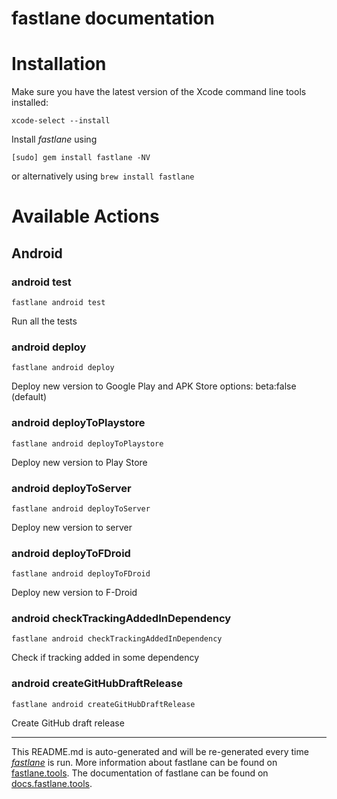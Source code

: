 fastlane documentation
================
# Installation

Make sure you have the latest version of the Xcode command line tools installed:

```
xcode-select --install
```

Install _fastlane_ using
```
[sudo] gem install fastlane -NV
```
or alternatively using `brew install fastlane`

# Available Actions
## Android
### android test
```
fastlane android test
```
Run all the tests
### android deploy
```
fastlane android deploy
```
Deploy new version to Google Play and APK Store options: beta:false (default)
### android deployToPlaystore
```
fastlane android deployToPlaystore
```
Deploy new version to Play Store
### android deployToServer
```
fastlane android deployToServer
```
Deploy new version to server
### android deployToFDroid
```
fastlane android deployToFDroid
```
Deploy new version to F-Droid
### android checkTrackingAddedInDependency
```
fastlane android checkTrackingAddedInDependency
```
Check if tracking added in some dependency
### android createGitHubDraftRelease
```
fastlane android createGitHubDraftRelease
```
Create GitHub draft release

----

This README.md is auto-generated and will be re-generated every time [_fastlane_](https://fastlane.tools) is run.
More information about fastlane can be found on [fastlane.tools](https://fastlane.tools).
The documentation of fastlane can be found on [docs.fastlane.tools](https://docs.fastlane.tools).
